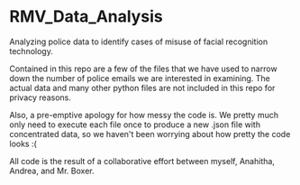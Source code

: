 # RMV_Data_Analysis
Analyzing police data to identify cases of misuse of facial recognition technology.

Contained in this repo are a few of the files that we have used to narrow down the number of police emails we are interested in examining. The actual data and many other python files are not included in this repo for privacy reasons.

Also, a pre-emptive apology for how messy the code is. We pretty much only need to execute each file once to produce a new .json file with concentrated data, so we haven't been worrying about how pretty the code looks :(

All code is the result of a collaborative effort between myself, Anahitha, Andrea, and Mr. Boxer. 
